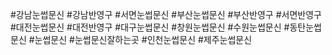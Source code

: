 #강남눈썹문신 #강남반영구 #서면눈썹문신 #부산눈썹문신 #부산반영구 #서면반영구 #대전눈썹문신 #대전반영구 #대구눈썹문신 #창원눈썹문신 #수원눈썹문신 #동탄눈썹문신 #눈썹문신 #눈썹문신잘하는곳 #인천눈썹문신 #제주눈썹문신

